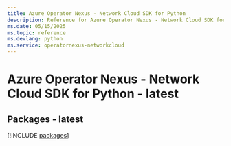 ```yaml
---
title: Azure Operator Nexus - Network Cloud SDK for Python
description: Reference for Azure Operator Nexus - Network Cloud SDK for Python
ms.date: 05/15/2025
ms.topic: reference
ms.devlang: python
ms.service: operatornexus-networkcloud
---
```

# Azure Operator Nexus - Network Cloud SDK for Python - latest
## Packages - latest
[!INCLUDE [packages](operator-nexus---network-cloud-index.md)]